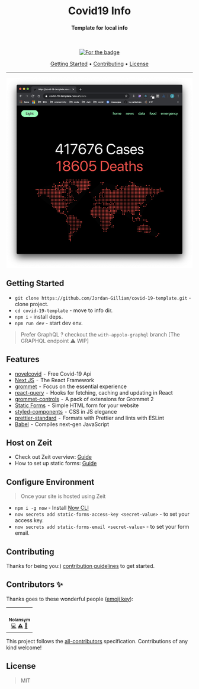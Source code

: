 <h1 align="center">Covid19 Info</h1>
<h4 align="center">Template for local info</h4>
  <br>
  <p align="center">
    <a href="https://forthebadge.com">
    <img src="https://img.shields.io/badge/HACK%20--%3E-Covid-red?style=for-the-badge" alt="For the badge">
  </p>

<p align="center">
  <a href="#Getting Started">Getting Started</a> •
  <a href="#contributing">Contributing</a> •
  <a href="#license">License</a>
</p>

---

<p align="center">
<img align="center" src="https://github.com/Jordan-Gilliam/readme-assets/blob/master/covid-template.png" width=600 alt="covid-19" />
  </p>



## Getting Started

- `git clone https://github.com/Jordan-Gilliam/covid-19-template.git` - clone project.
- `cd covid-19-template` - move to info dir.
- `npm i` - install deps.
- `npm run dev` - start dev env.

> Prefer GraphQL ? checkout the ```with-appolo-graphql``` branch [The GRAPHQL endpoint ⚠️ WIP]

## Features

- [novelcovid](https://github.com/novelcovid/api)  -  Free Covid-19 Api
- [Next JS](https://nextjs.org/)  -  The React Framework
- [grommet](https://github.com/grommet/grommet)  -  Focus on the essential experience
- [react-query](https://github.com/tannerlinsley/react-query)  -  Hooks for fetching, caching and updating in React
- [grommet-controls](https://github.com/atanasster/grommet-controls)  -  A pack of extensions for Grommet 2
- [Static Forms](https://www.staticforms.xyz/)  -  Simple HTML form for your website
- [styled-components](https://www.styled-components.com/)  -  CSS in JS elegance
- [prettier-standard](https://github.com/sheerun/prettier-standard)  -  Formats with Prettier and lints with ESLint
- [Babel](https://babeljs.io/)  -  Compiles next-gen JavaScript

## Host on Zeit

- Check out Zeit overview: [Guide](https://zeit.co/guides/deploying-nextjs-with-now)
- How to set up static forms: [Guide](https://medium.com/qualascend/add-a-static-form-to-your-nextjs-app-without-serverside-code-67e10a6ea7b8)

## Configure Environment

> Once your site is hosted using Zeit

- `npm i -g now` - Install [Now CLI](https://zeit.co/download)
- `now secrets add static-forms-access-key <secret-value>` - to set your access key.
- `now secrets add static-forms-email <secret-value>` - to set your form email.

## Contributing

Thanks for being you:)
[contribution guidelines](./CONTRIBUTING.md) to get started.

## Contributors ✨


Thanks goes to these wonderful people ([emoji key](https://allcontributors.org/docs/en/emoji-key)):

<!-- ALL-CONTRIBUTORS-LIST:START - Do not remove or modify this section -->
<!-- prettier-ignore-start -->
<!-- markdownlint-disable -->
<table>
  <tr>
    <td align="center"><a href="https://github.com/Jordan-Gilliam"><img src="https://avatars0.githubusercontent.com/u/25993686?v=4" width="100px;" alt=""/><br /><sub><b>Nolansym</b></sub></a><br /><a href="https://github.com/Jordan-Gilliam/ceviche/commits?author=Jordan-Gilliam" title="Code">💻</a> <a href="https://github.com/Jordan-Gilliam/ceviche/commits?author=Jordan-Gilliam" title="Tests">⚠️</a> <a href="https://github.com/Jordan-Gilliam/ceviche/commits?author=Jordan-Gilliam" title="Documentation">📖</a></td>
  </tr>
</table>

<!-- markdownlint-enable -->
<!-- prettier-ignore-end -->

<!-- ALL-CONTRIBUTORS-LIST:END -->

This project follows the [all-contributors](https://github.com/all-contributors/all-contributors) specification. Contributions of any kind welcome!


## License

> MIT
